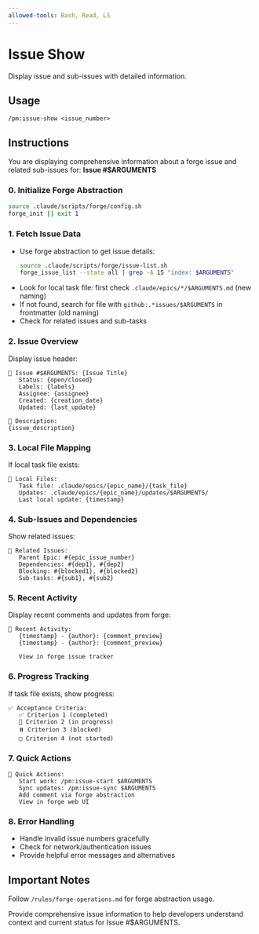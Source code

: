 ```yaml
---
allowed-tools: Bash, Read, LS
---
```


# Issue Show

Display issue and sub-issues with detailed information.

## Usage
```
/pm:issue-show <issue_number>
```

## Instructions

You are displaying comprehensive information about a forge issue and related sub-issues for: **Issue #$ARGUMENTS**

### 0. Initialize Forge Abstraction

```bash
source .claude/scripts/forge/config.sh
forge_init || exit 1
```

### 1. Fetch Issue Data
- Use forge abstraction to get issue details:
  ```bash
  source .claude/scripts/forge/issue-list.sh
  forge_issue_list --state all | grep -A 15 "index: $ARGUMENTS"
  ```
- Look for local task file: first check `.claude/epics/*/$ARGUMENTS.md` (new naming)
- If not found, search for file with `github:.*issues/$ARGUMENTS` in frontmatter (old naming)
- Check for related issues and sub-tasks

### 2. Issue Overview
Display issue header:
```
🎫 Issue #$ARGUMENTS: {Issue Title}
   Status: {open/closed}
   Labels: {labels}
   Assignee: {assignee}
   Created: {creation_date}
   Updated: {last_update}
   
📝 Description:
{issue_description}
```

### 3. Local File Mapping
If local task file exists:
```
📁 Local Files:
   Task file: .claude/epics/{epic_name}/{task_file}
   Updates: .claude/epics/{epic_name}/updates/$ARGUMENTS/
   Last local update: {timestamp}
```

### 4. Sub-Issues and Dependencies
Show related issues:
```
🔗 Related Issues:
   Parent Epic: #{epic_issue_number}
   Dependencies: #{dep1}, #{dep2}
   Blocking: #{blocked1}, #{blocked2}
   Sub-tasks: #{sub1}, #{sub2}
```

### 5. Recent Activity
Display recent comments and updates from forge:
```
💬 Recent Activity:
   {timestamp} - {author}: {comment_preview}
   {timestamp} - {author}: {comment_preview}

   View in forge issue tracker
```

### 6. Progress Tracking
If task file exists, show progress:
```
✅ Acceptance Criteria:
   ✅ Criterion 1 (completed)
   🔄 Criterion 2 (in progress)
   ⏸️ Criterion 3 (blocked)
   □ Criterion 4 (not started)
```

### 7. Quick Actions
```
🚀 Quick Actions:
   Start work: /pm:issue-start $ARGUMENTS
   Sync updates: /pm:issue-sync $ARGUMENTS
   Add comment via forge abstraction
   View in forge web UI
```

### 8. Error Handling
- Handle invalid issue numbers gracefully
- Check for network/authentication issues
- Provide helpful error messages and alternatives

## Important Notes

Follow `/rules/forge-operations.md` for forge abstraction usage.

Provide comprehensive issue information to help developers understand context and current status for Issue #$ARGUMENTS.
